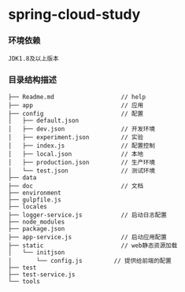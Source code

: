 spring-cloud-study
===========================

### 环境依赖
    JDK1.8及以上版本
### 目录结构描述
    ├── Readme.md                   // help
    ├── app                         // 应用
    ├── config                      // 配置
    │   ├── default.json
    │   ├── dev.json                // 开发环境
    │   ├── experiment.json         // 实验
    │   ├── index.js                // 配置控制
    │   ├── local.json              // 本地
    │   ├── production.json         // 生产环境
    │   └── test.json               // 测试环境
    ├── data
    ├── doc                         // 文档
    ├── environment
    ├── gulpfile.js
    ├── locales
    ├── logger-service.js           // 启动日志配置
    ├── node_modules
    ├── package.json
    ├── app-service.js              // 启动应用配置
    ├── static                      // web静态资源加载
    │   └── initjson
    │       └── config.js         // 提供给前端的配置
    ├── test
    ├── test-service.js
    └── tools